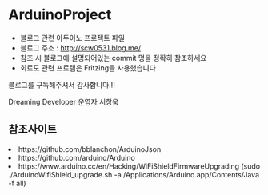 # ArduinoProject

* 블로그 관련 아두이노 프로젝트 파일
* 블로그 주소 : http://scw0531.blog.me/
* 참조 시 블로그에 설명되어있는 commit 명을 정확히 참조하세요
* 회로도 관련 프로램은 Fritzing을 사용했습니다

블로그를 구독해주셔서 감사합니다.!!

Dreaming Developer 운영자 서창욱

<h2>참조사이트</h2>
<li>https://github.com/bblanchon/ArduinoJson</li>
<li>https://github.com/arduino/Arduino</li>
<li>https://www.arduino.cc/en/Hacking/WiFiShieldFirmwareUpgrading
  (sudo ./ArduinoWifiShield_upgrade.sh -a /Applications/Arduino.app/Contents/Java -f all)</li>
